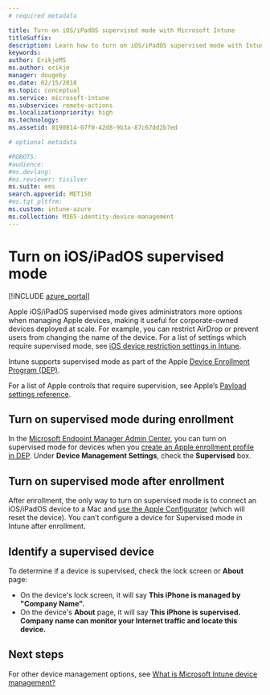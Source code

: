 ```yaml
---
# required metadata

title: Turn on iOS/iPadOS supervised mode with Microsoft Intune 
titleSuffix: 
description: Learn how to turn on iOS/iPadOS supervised mode with Intune.
keywords:
author: ErikjeMS
ms.author: erikje
manager: dougeby
ms.date: 02/15/2018
ms.topic: conceptual
ms.service: microsoft-intune
ms.subservice: remote-actions
ms.localizationpriority: high
ms.technology:
ms.assetid: 8190814-07f0-42d8-9b3a-87c67dd2b7ed

# optional metadata

#ROBOTS:
#audience:
#ms.devlang:
#ms.reviewer: tisilver
ms.suite: ems
search.appverid: MET150
#ms.tgt_pltfrm:
ms.custom: intune-azure
ms.collection: M365-identity-device-management
---
```


# Turn on iOS/iPadOS supervised mode


[!INCLUDE [azure_portal](../includes/azure_portal.md)]

Apple iOS/iPadOS supervised mode gives administrators more options when managing Apple devices, making it useful for corporate-owned devices deployed at scale. For example, you can restrict AirDrop or prevent users from changing the name of the device. For a list of settings which require supervised mode, see [iOS device restriction settings in Intune](../intune/configuration/device-restrictions-ios.md).

Intune supports supervised mode as part of the Apple [Device Enrollment Program (DEP)](../intune/enrollment/device-enrollment-program-enroll-ios.md).

For a list of Apple controls that require supervision, see Apple’s [Payload settings reference](http://help.apple.com/configurator/mac/2.4/#/cad5370d089).

## Turn on supervised mode during enrollment

In the [Microsoft Endpoint Manager Admin Center](https://go.microsoft.com/fwlink/?linkid=2109431), you can turn on supervised mode for devices when you [create an Apple enrollment profile in DEP](../intune/enrollment/device-enrollment-program-enroll-ios.md#create-an-apple-enrollment-profile). Under **Device Management Settings**, check the **Supervised** box.

## Turn on supervised mode after enrollment

After enrollment, the only way to turn on supervised mode is to connect an iOS/iPadOS device to a Mac and [use the Apple Configurator](../intune/enrollment/apple-configurator-enroll-ios.md) (which will reset the device). You can’t configure a device for Supervised mode in Intune after enrollment.

## Identify a supervised device

To determine if a device is supervised, check the lock screen or **About** page:
- On the device's lock screen, it will say **This iPhone is managed by "Company Name".**
- On the device's **About** page, it will say **This iPhone is supervised. Company name can monitor your Internet traffic and locate this device.**

## Next steps

For other device management options, see [What is Microsoft Intune device management?](device-management.md)
